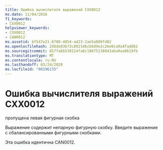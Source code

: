 ```yaml
---
title: Ошибка вычислителя выражений CXX0012
ms.date: 11/04/2016
f1_keywords:
- CXX0012
helpviewer_keywords:
- CXX0012
- CAN0012
ms.assetid: bf547e21-6708-4854-ad23-2ae5a889fd82
ms.openlocfilehash: 2d8de83673c892146cb6d9e2c26e0ca9a4fadd62
ms.sourcegitcommit: 857fa6b530224fa6c18675138043aba9aa0619fb
ms.translationtype: MT
ms.contentlocale: ru-RU
ms.lasthandoff: 03/24/2020
ms.locfileid: "80196135"
---
```

# <a name="expression-evaluator-error-cxx0012"></a>Ошибка вычислителя выражений CXX0012

пропущена левая фигурная скобка

Выражение содержит непарную фигурную скобку. Введите выражение с сбалансированными фигурными скобками.

Эта ошибка идентична CAN0012.
